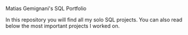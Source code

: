 Matias Gemignani's SQL Portfolio

In this repository you will find all my solo SQL projects. You can also read below the most important projects I worked on.

